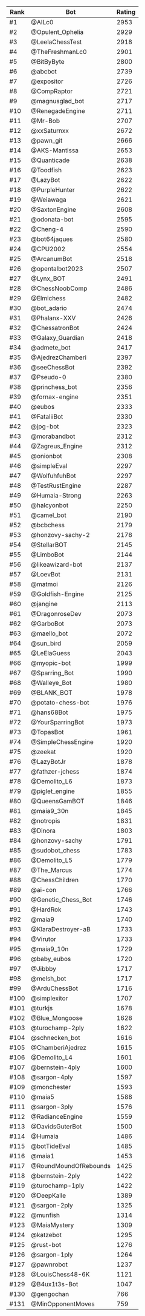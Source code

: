 Rank|Bot|Rating
---|---|---
#1|@AILc0|2953
#2|@Opulent_Ophelia|2929
#3|@LeelaChessTest|2918
#4|@TheFreshmanLc0|2901
#5|@BitByByte|2800
#6|@abcbot|2739
#7|@expositor|2726
#8|@CompRaptor|2721
#9|@magnusglad_bot|2717
#10|@RenegadeEngine|2711
#11|@Mr-Bob|2707
#12|@xxSaturnxx|2672
#13|@pawn_git|2666
#14|@AKS-Mantissa|2653
#15|@Quanticade|2638
#16|@Toodfish|2623
#17|@LazyBot|2622
#18|@PurpleHunter|2622
#19|@Weiawaga|2621
#20|@SaxtonEngine|2608
#21|@odonata-bot|2595
#22|@Cheng-4|2590
#23|@bot64jaques|2580
#24|@CPU2002|2554
#25|@ArcanumBot|2518
#26|@opentalbot2023|2507
#27|@Lynx_BOT|2491
#28|@ChessNoobComp|2486
#29|@Elmichess|2482
#30|@bot_adario|2474
#31|@Phalanx-XXV|2426
#32|@ChessatronBot|2424
#33|@Galaxy_Guardian|2418
#34|@admete_bot|2417
#35|@AjedrezChamberi|2397
#36|@seeChessBot|2392
#37|@Pseudo-0|2380
#38|@princhess_bot|2356
#39|@fornax-engine|2351
#40|@eubos|2333
#41|@FataliiBot|2330
#42|@jpg-bot|2323
#43|@morabandbot|2312
#44|@Zagreus_Engine|2312
#45|@onionbot|2308
#46|@simpleEval|2297
#47|@WolfuhfuhBot|2297
#48|@TestRustEngine|2287
#49|@Humaia-Strong|2263
#50|@halcyonbot|2250
#51|@camel_bot|2190
#52|@bcbchess|2179
#53|@honzovy-sachy-2|2178
#54|@StellarBOT|2145
#55|@LimboBot|2144
#56|@likeawizard-bot|2137
#57|@LoevBot|2131
#58|@matmoi|2126
#59|@Goldfish-Engine|2125
#60|@jangine|2113
#61|@DragonroseDev|2073
#62|@GarboBot|2073
#63|@maello_bot|2072
#64|@sun_bird|2059
#65|@LeElaGuess|2043
#66|@myopic-bot|1999
#67|@Sparring_Bot|1990
#68|@Walleye_Bot|1980
#69|@BLANK_BOT|1978
#70|@potato-chess-bot|1976
#71|@hans68Bot|1975
#72|@YourSparringBot|1973
#73|@TopasBot|1961
#74|@SimpleChessEngine|1920
#75|@zeekat|1920
#76|@LazyBotJr|1878
#77|@fathzer-jchess|1874
#78|@Demolito_L6|1873
#79|@piglet_engine|1855
#80|@QueensGamBOT|1846
#81|@maia9_30n|1845
#82|@notropis|1831
#83|@Dinora|1803
#84|@honzovy-sachy|1791
#85|@sudobot_chess|1783
#86|@Demolito_L5|1779
#87|@The_Marcus|1774
#88|@ChessChildren|1770
#89|@ai-con|1766
#90|@Genetic_Chess_Bot|1746
#91|@HardRok|1743
#92|@maia9|1740
#93|@KlaraDestroyer-aB|1733
#94|@Virutor|1733
#95|@maia9_10n|1729
#96|@baby_eubos|1720
#97|@Jibbby|1717
#98|@melsh_bot|1717
#99|@ArduChessBot|1716
#100|@simplexitor|1707
#101|@turkjs|1678
#102|@Blue_Mongoose|1628
#103|@turochamp-2ply|1622
#104|@schnecken_bot|1616
#105|@ChamberiAjedrez|1615
#106|@Demolito_L4|1601
#107|@bernstein-4ply|1600
#108|@sargon-4ply|1597
#109|@monchester|1593
#110|@maia5|1588
#111|@sargon-3ply|1576
#112|@RadianceEngine|1559
#113|@DavidsGuterBot|1500
#114|@Humaia|1486
#115|@botTideEval|1485
#116|@maia1|1453
#117|@RoundMoundOfRebounds|1425
#118|@bernstein-2ply|1422
#119|@turochamp-1ply|1422
#120|@DeepKalle|1389
#121|@sargon-2ply|1325
#122|@munfish|1314
#123|@MaiaMystery|1309
#124|@katzebot|1295
#125|@rust-bot|1276
#126|@sargon-1ply|1264
#127|@pawnrobot|1237
#128|@LouisChess48-6K|1121
#129|@B4ux1t3s-Bot|1047
#130|@gengochan|766
#131|@MinOpponentMoves|759
